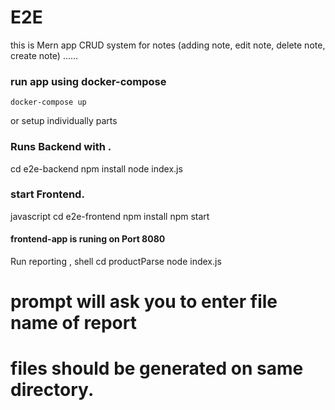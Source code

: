 # E2E
this is Mern app CRUD system for notes
(adding note, edit note, delete note, create note)
......

### run app using docker-compose

`docker-compose up`

or setup individually parts

### Runs Backend with .

cd e2e-backend
npm install
node index.js






### start Frontend.
javascript
cd e2e-frontend
npm install
npm start



#### frontend-app is runing on Port 8080

Run reporting ,
shell
cd productParse
node index.js
# prompt will ask you to enter file name of report
# files should be generated on same directory.
```